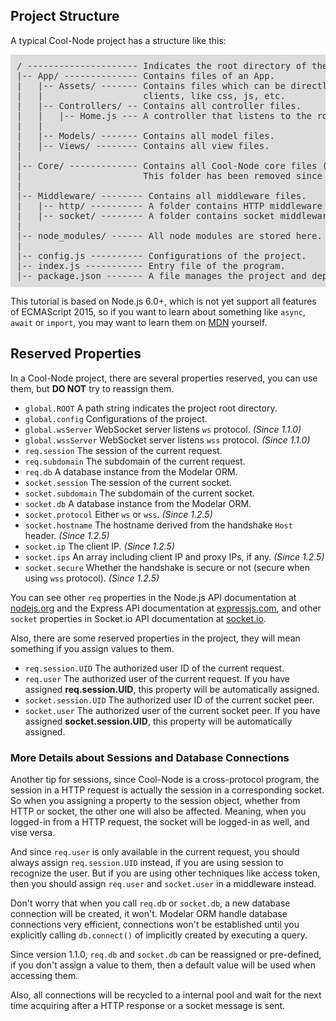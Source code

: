 ## Project Structure

A typical Cool-Node project has a structure like this:

<pre style="background: #ddd;padding: 10px;color: #333;font-size: 14px;">
/ --------------------- Indicates the root directory of the project.
|-- App/ -------------- Contains files of an App.
|   |-- Assets/ ------- Contains files which can be directly accessed from 
|   |                   clients, like css, js, etc.
|   |-- Controllers/ -- Contains all controller files.
|   |   |-- Home.js --- A controller that listens to the root path of the URL.
|   |
|   |-- Models/ ------- Contains all model files.
|   |-- Views/ -------- Contains all view files.
|
|-- Core/ ------------- Contains all Cool-Node core files (do not modify),
|                       This folder has been removed since 1.2.0.
|
|-- Middleware/ -------- Contains all middleware files.
|   |-- http/ ---------- A folder contains HTTP middleware files.
|   |-- socket/ -------- A folder contains socket middleware files.
|
|-- node_modules/ ------ All node modules are stored here.
|
|-- config.js ---------- Configurations of the project.
|-- index.js ----------- Entry file of the program.
|-- package.json ------- A file manages the project and dependencies.
</pre>

This tutorial is based on Node.js 6.0+, which is not yet support all features 
of ECMAScript 2015, so if you want to learn about something like `async`, 
`await` or `import`, you may want to learn them on 
[MDN](https://developer.mozilla.org) yourself.

## Reserved Properties

In a Cool-Node project, there are several properties reserved, you can use 
them, but **DO NOT** try to reassign them.

- `global.ROOT` A path string indicates the project root directory.
- `global.config` Configurations of the project.
- `global.wsServer` WebSocket server listens `ws` protocol. *(Since 1.1.0)*
- `global.wssServer` WebSocket server listens `wss` protocol. *(Since 1.1.0)*
- `req.session` The session of the current request.
- `req.subdomain` The subdomain of the current request.
- `req.db` A database instance from the Modelar ORM.
- `socket.session` The session of the current socket.
- `socket.subdomain` The subdomain of the current socket.
- `socket.db` A database instance from the Modelar ORM.
- `socket.protocol` Either `ws` or `wss`. *(Since 1.2.5)*
- `socket.hostname` The hostname derived from the handshake `Host` header. 
    *(Since 1.2.5)*
- `socket.ip` The client IP. *(Since 1.2.5)*
- `socket.ips` An array including client IP and proxy IPs, if any. 
    *(Since 1.2.5)*
- `socket.secure` Whether the handshake is secure or not (secure when using 
    `wss` protocol). *(Since 1.2.5)*

You can see other `req` properties in the Node.js API documentation at 
[nodejs.org](https://nodejs.org) and the Express API documentation at 
[expressjs.com](http://expressjs.com/), and other `socket` properties in 
Socket.io API documentation at [socket.io](https://socket.io/).

Also, there are some reserved properties in the project, they will mean 
something if you assign values to them.

- `req.session.UID` The authorized user ID of the current request.
- `req.user` The authorized user of the current request. If you have assigned 
    **req.session.UID**, this property will be automatically assigned.
- `socket.session.UID` The authorized user ID of the current socket peer.
- `socket.user` The authorized user of the current socket peer. If you have 
    assigned **socket.session.UID**, this property will be automatically 
    assigned.

### More Details about Sessions and Database Connections

Another tip for sessions, since Cool-Node is a cross-protocol program, the 
session in a HTTP request is actually the session in a corresponding socket. 
So when you assigning a property to the session object, whether from HTTP or 
socket, the other one will also be affected. Meaning, when you logged-in from 
a HTTP request, the socket will be logged-in as well, and vise versa.

And since `req.user` is only available in the current request, you should 
always assign `req.session.UID` instead, if you are using session to recognize 
the user. But if you are using other techniques like access token, then you 
should assign `req.user` and `socket.user` in a middleware instead.

Don't worry that when you call `req.db` or `socket.db`, a new database 
connection will be created, it won't. Modelar ORM handle database connections 
very efficient, connections won't be established until you explicitly calling
`db.connect()` of implicitly created by executing a query.

Since version 1.1.0, `req.db` and `socket.db` can be reassigned or 
pre-defined, if you don't assign a value to them, then a default value will
be used when accessing them.

Also, all connections will be recycled to a internal pool and wait for the 
next time acquiring after a HTTP response or a socket message is sent.